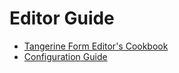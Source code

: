 # Editor Guide

- [Tangerine Form Editor's Cookbook](tangerine-form-editors-cookbook.md)
- [Configuration Guide](configuration.md)
